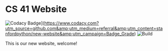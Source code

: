 # CS 41 Website
![Codacy Badge](https://app.codacy.com/project/badge/Grade/c747d59b6c684003957f4765acaf2f4e)](https://www.codacy.com?utm_source=github.com&amp;utm_medium=referral&amp;utm_content=stanfordpython/new-website&amp;utm_campaign=Badge_Grade)
![Build](https://github.com/stanfordpython/stanfordpython.github.io/workflows/deploy/badge.svg)

This is our new website, welcome!
